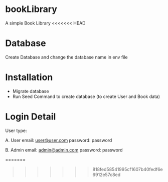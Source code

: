 # bookLibrary
A simple Book Library
<<<<<<< HEAD


# Database
Create Database and change the database name in env file

# Installation
- Migrate database
- Run Seed Command to create database (to create User and Book data)

# Login Detail
User type: 

A. User
    email: user@user.com
    password: password

B. Admin
    email: admin@admin.com
    password: password


=======
>>>>>>> 818fed58541995cf1607b40fedf6e6912e57c8ed
